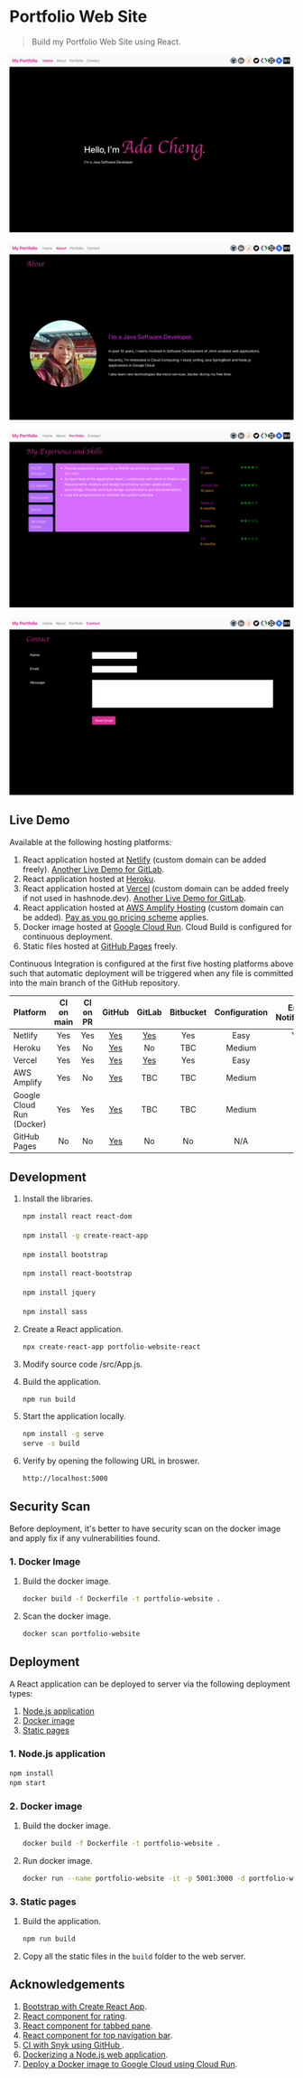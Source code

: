 # Portfolio Web Site

> Build my Portfolio Web Site using React.

![Portfolio Web Site Screenshot 1](public/images/PortfolioWebSite1.png)

![Portfolio Web Site Screenshot 2](public/images/PortfolioWebSite2.png)

![Portfolio Web Site Screenshot 3](public/images/PortfolioWebSite3.png)

![Portfolio Web Site Screenshot 4](public/images/PortfolioWebSite4.png)

## Live Demo

Available at the following hosting platforms:
1. React application hosted at [Netlify](https://netlify-portfolio.adafycheng.dev) (custom domain can be added freely).  [Another Live Demo for GitLab](https://netlify-portfolio-gitlab.adafycheng.dev).
2. React application hosted at [Heroku](https://adacheng-portfolio-website.herokuapp.com).
3. React application hosted at [Vercel](https://portfolio-website-react-six.vercel.app) (custom domain can be added freely if not used in hashnode.dev). [Another Live Demo for GitLab](https://portfolio-website-react-gitlab.vercel.app).
4. React application hosted at [AWS Amplify Hosting](https://aws-portfolio.adafycheng.dev) (custom domain can be added).  <a href="https://aws.amazon.com/amplify/pricing/" target="_blank">Pay as you go pricing scheme</a> applies.
5. Docker image hosted at [Google Cloud Run](https://gcp-portfolio.adafycheng.dev).  Cloud Build is configured for continuous deployment.
6. Static files hosted at [GitHub Pages](https://adafycheng.github.io) freely.

Continuous Integration is configured at the first five hosting platforms above such that automatic deployment will be triggered when any file is committed into the main branch of the GitHub repository.

| Platform | CI on main | CI on PR | GitHub | GitLab | Bitbucket | Configuration | Email Notification |
| --- | :---: | :---: | :---: | :---: | :---: | :---: | :---: |
| Netlify | Yes | Yes | [Yes](https://netlify-portfolio.adafycheng.dev) | [Yes](https://netlify-portfolio-gitlab.adafycheng.dev) | Yes | Easy | Yes |
| Heroku | Yes | No | [Yes](https://adacheng-portfolio-website.herokuapp.com) | No | TBC | Medium | No |
| Vercel | Yes | Yes | [Yes](https://portfolio-website-react-six.vercel.app) | [Yes](https://portfolio-website-react-gitlab.vercel.app) | Yes | Easy | No |
| AWS Amplify | Yes | No | [Yes](https://aws-portfolio.adafycheng.dev) | TBC | TBC | Medium | No |
| Google Cloud Run (Docker) | Yes | Yes | [Yes](https://gcp-portfolio.adafycheng.dev) |TBC | TBC | Medium | No |
| GitHub Pages | No | No | [Yes](https://adafycheng.github.io) | No | No | N/A | No |


## Development

1. Install the libraries.

    ```bash
    npm install react react-dom

    npm install -g create-react-app

    npm install bootstrap

    npm install react-bootstrap
  
    npm install jquery
   
    npm install sass
    ```

2. Create a React application.

    ```sh
    npx create-react-app portfolio-website-react
    ```
   
3. Modify source code /src/App.js.

4. Build the application.
    ```sh
    npm run build
    ```

5. Start the application locally.
    ```sh
    npm install -g serve
    serve -s build
    ```

6. Verify by opening the following URL in broswer.
    ```sh
    http://localhost:5000
    ```

## Security Scan

Before deployment, it's better to have security scan on the docker image and apply fix if any vulnerabilities found.

### 1. Docker Image

1. Build the docker image.

    ```sh
    docker build -f Dockerfile -t portfolio-website .
    ```

2. Scan the docker image.

    ```sh
    docker scan portfolio-website
    ```

## Deployment

A React application can be deployed to server via the following deployment types:
1. [Node.js application](#1-nodejs-application)
2. [Docker image](#2-docker-image)
3. [Static pages](#3-static-pages)

### 1. Node.js application

```sh
npm install
npm start
```

### 2. Docker image

1. Build the docker image.

    ```sh
    docker build -f Dockerfile -t portfolio-website .
    ```

2. Run docker image.

    ```sh
    docker run --name portfolio-website -it -p 5001:3000 -d portfolio-website
    ```

### 3. Static pages

1. Build the application.

    ```sh
    npm run build
    ```

2. Copy all the static files in the `build` folder to the web server.


## Acknowledgements

1. [Bootstrap with Create React App](https://www.npmjs.com/package/create-react-app).
2. [React component for rating](https://www.npmjs.com/package/reactjs-rating-component).
3. [React component for tabbed pane](https://www.npmjs.com/package/reactjs-tabbedpane-component).
4. [React component for top navigation bar](https://www.npmjs.com/package/reactjs-topnav-component).
5. [CI with Snyk using GitHub ](https://blog.adafycheng.dev/ci-with-snyk-using-github-actions).
6. [Dockerizing a Node.js web application](https://blog.adafycheng.dev/dockerizing-a-nodejs-web-application).
7. [Deploy a Docker image to Google Cloud using Cloud Run](https://blog.adafycheng.dev/deploy-a-docker-image-to-google-cloud-using-cloud-run).